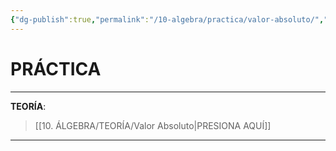 ```yaml
---
{"dg-publish":true,"permalink":"/10-algebra/practica/valor-absoluto/","tags":["Álgebra","Práctica"]}
---
```


# PRÁCTICA
---
**TEORÍA**:
>[[10. ÁLGEBRA/TEORÍA/Valor Absoluto\|PRESIONA AQUÍ]]

---

